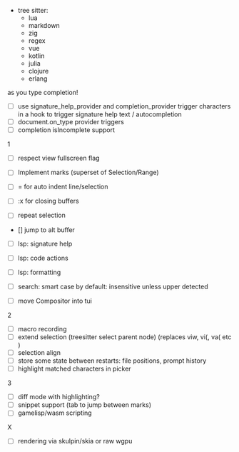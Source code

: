 
- tree sitter:
  - lua
  - markdown
  - zig
  - regex
  - vue
  - kotlin
  - julia
  - clojure
  - erlang

as you type completion!
- [ ] use signature_help_provider and completion_provider trigger characters in
    a hook to trigger signature help text / autocompletion
- [ ] document.on_type provider triggers
- [ ] completion isIncomplete support

1
- [ ] respect view fullscreen flag
- [ ] Implement marks (superset of Selection/Range)

- [ ] = for auto indent line/selection
- [ ]  :x for closing buffers

- [ ] repeat selection

- [] jump to alt buffer

- [ ] lsp: signature help
- [ ] lsp: code actions
- [ ] lsp: formatting

- [ ] search: smart case by default: insensitive unless upper detected

- [ ] move Compositor into tui

2
- [ ] macro recording
- [ ] extend selection (treesitter select parent node) (replaces viw, vi(, va( etc )
- [ ] selection align
- [ ] store some state between restarts: file positions, prompt history
- [ ] highlight matched characters in picker

3
- [ ] diff mode with highlighting?
- [ ] snippet support (tab to jump between marks)
- [ ] gamelisp/wasm scripting

X
- [ ] rendering via skulpin/skia or raw wgpu
